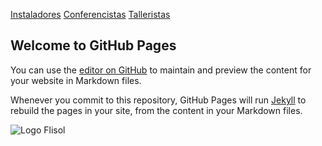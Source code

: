 [Instaladores](./instaladores.md) [Conferencistas](./conferencistas.md) [Talleristas](talleristas.md)

## Welcome to GitHub Pages

You can use the [editor on GitHub](https://github.com/flisol-iztapalapa3/flisol-iztapalapa3.github.io/edit/main/index.md) to maintain and preview the content for your website in Markdown files.

Whenever you commit to this repository, GitHub Pages will run [Jekyll](https://jekyllrb.com/) to rebuild the pages in your site, from the content in your Markdown files.

![Logo Flisol](https://flisol.info/Logo?action=AttachFile&do=get&target=FLISoL-2015.png)
